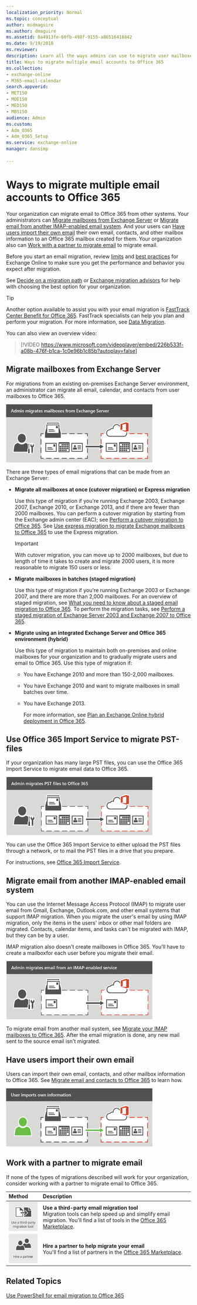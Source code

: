 ```yaml
---
localization_priority: Normal
ms.topic: conceptual
author: msdmaguire
ms.author: dmaguire
ms.assetid: 0a4913fe-60fb-498f-9155-a86516418842
ms.date: 9/19/2018
ms.reviewer: 
description: Learn all the ways admins can use to migrate user mailboxes to Office 365.
title: Ways to migrate multiple email accounts to Office 365
ms.collection: 
- exchange-online
- M365-email-calendar
search.appverid:
- MET150
- MOE150
- MED150
- MBS150
audience: Admin
ms.custom:
- Adm_O365
- Adm_O365_Setup
ms.service: exchange-online
manager: dansimp

---
```


# Ways to migrate multiple email accounts to Office 365

Your organization can migrate email to Office 365 from other systems. Your administrators can [Migrate mailboxes from Exchange Server](mailbox-migration.md#StagedorCutover) or [Migrate email from another IMAP-enabled email system](mailbox-migration.md#IMAP). And your users can [Have users import their own email](mailbox-migration.md#Import) their own email, contacts, and other mailbox information to an Office 365 mailbox created for them. Your organization also can [Work with a partner to migrate email](mailbox-migration.md#Partner) to migrate email.

Before you start an email migration, review [limits](https://go.microsoft.com/fwlink/p/?LinkID=328224) and [best practices](https://go.microsoft.com/fwlink/p/?LinkID=392945) for Exchange Online to make sure you get the performance and behavior you expect after migration.

See [Decide on a migration path](decide-on-a-migration-path.md) or [Exchange migration advisors](https://aka.ms/office365setup) for help with choosing the best option for your organization.

> [!TIP]
> Another option available to assist you with your email migration is [FastTrack Center Benefit for Office 365](https://docs.microsoft.com/fasttrack/fasttrack-benefit-overview). FastTrack specialists can help you plan and perform your migration. For more information, see [Data Migration](https://docs.microsoft.com/fasttrack/data-migration).

You can also view an overview video:

> [!VIDEO https://www.microsoft.com/videoplayer/embed/226b533f-a08b-476f-b1ca-1c0e96b1c85b?autoplay=false]

## Migrate mailboxes from Exchange Server
<a name="StagedorCutover"> </a>

For migrations from an existing on-premises Exchange Server environment, an administrator can migrate all email, calendar, and contacts from user mailboxes to Office 365.

![An administrator performs a staged or cutover migration to Office 365. All email, contacts, and calendar information can be migrated for each mailbox.](media/1e539e0e-bdc6-426b-aff1-2077f6f76eda.png)

There are three types of email migrations that can be made from an Exchange Server:

- **Migrate all mailboxes at once (cutover migration) or Express migration**

    Use this type of migration if you're running Exchange 2003, Exchange 2007, Exchange 2010, or Exchange 2013, and if there are fewer than 2000 mailboxes. You can perform a cutover migration by starting from the Exchange admin center (EAC); see [Perform a cutover migration to Office 365](cutover-migration-to-office-365.md). See [Use express migration to migrate Exchange mailboxes to Office 365](use-minimal-hybrid-to-quickly-migrate.md) to use the Express migration.

    > [!IMPORTANT]
    > With cutover migration, you can move up to 2000 mailboxes, but due to length of time it takes to create and migrate 2000 users, it is more reasonable to migrate 150 users or less.

- **Migrate mailboxes in batches (staged migration)**

    Use this type of migration if you're running Exchange 2003 or Exchange 2007, and there are more than 2,000 mailboxes. For an overview of staged migration, see [What you need to know about a staged email migration to Office 365](what-to-know-about-a-staged-migration.md). To perform the migration tasks, see [Perform a staged migration of Exchange Server 2003 and Exchange 2007 to Office 365](perform-a-staged-migration/perform-a-staged-migration.md).

- **Migrate using an integrated Exchange Server and Office 365 environment (hybrid)**

    Use this type of migration to maintain both on-premises and online mailboxes for your organization and to gradually migrate users and email to Office 365. Use this type of migration if:

  - You have Exchange 2010 and more than 150-2,000 mailboxes.

  - You have Exchange 2010 and want to migrate mailboxes in small batches over time.

  - You have Exchange 2013.

    For more information, see [Plan an Exchange Online hybrid deployment in Office 365](https://go.microsoft.com/fwlink/p/?LinkId=517633).

## Use Office 365 Import Service to migrate PST-files
<a name="StagedorCutover"> </a>

If your organization has many large PST files, you can use the Office 365 Import Service to migrate email data to Office 365.

![An administrator migrates PST files to Office 365.](media/23459be8-cf49-41f9-85fc-14e4ad2c06f3.png)

You can use the Office 365 Import Service to either upload the PST files through a network, or to mail the PST files in a drive that you prepare.

For instructions, see [Office 365 Import Service](https://go.microsoft.com/fwlink/p/?LinkId=544944).

## Migrate email from another IMAP-enabled email system
<a name="IMAP"> </a>

You can use the Internet Message Access Protocol (IMAP) to migrate user email from Gmail, Exchange, Outlook.com, and other email systems that support IMAP migration. When you migrate the user's email by using IMAP migration, only the items in the users' inbox or other mail folders are migrated. Contacts, calendar items, and tasks can't be migrated with IMAP, but they can be by a user.

IMAP migration also doesn't create mailboxes in Office 365. You'll have to create a mailboxfor each user before you migrate their email.

![An administrator performs an IMAP migration to Office 365. All email, but not contacts or calendar information, can be migrated for each mailbox.](media/624879f0-305f-4893-b4c2-c64736a40d94.png)

To migrate email from another mail system, see [Migrate your IMAP mailboxes to Office 365](migrating-imap-mailboxes/migrating-imap-mailboxes.md). After the email migration is done, any new mail sent to the source email isn't migrated.

## Have users import their own email
<a name="Import"> </a>

Users can import their own email, contacts, and other mailbox information to Office 365. See [Migrate email and contacts to Office 365](https://support.office.com/article/a3e3bddb-582e-4133-8670-e61b9f58627e) to learn how.

![A user can import email, contacts, and calendar information to Office 365.](media/86255b6b-a1bf-413d-b3f2-95ad43a628c0.png)

## Work with a partner to migrate email
<a name="Partner"> </a>

If none of the types of migrations described will work for your organization, consider working with a partner to migrate email to Office 365.

|**Method**|**Description**|
|:-----|:-----|
|![Use third-party migration tools to migrate mailboxes to Office 365](media/e0d851ac-72c5-49e5-b759-f1083c912f03.png)|**Use a third-party email migration tool** <br/> Migration tools can help speed up and simplify email migration. You'll find a list of tools in the [Office 365 Marketplace](https://go.microsoft.com/fwlink/p/?LinkId=785068).|
|![Hire a partner to help you deploy Office 365](media/60914e97-f5fe-4dff-9e96-a23de8aa2879.png)|**Hire a partner to help migrate your email** <br/> You'll find a list of partners in the [Office 365 Marketplace](https://go.microsoft.com/fwlink/p/?LinkId=620000).|

## Related Topics
<a name="Partner"> </a>

[Use PowerShell for email migration to Office 365](https://go.microsoft.com/fwlink/p/?LinkId=615247)




